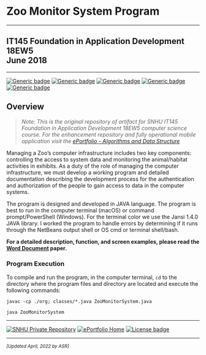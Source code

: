# Zoo Monitor System Program

---

## IT145 Foundation in Application Development 18EW5<br/>June 2018

---

[![Generic badge](https://img.shields.io/badge/language-JAVA_17-blue.svg)](https://www.java.com) [![Generic badge](https://img.shields.io/badge/library-JANI--2.1.0-cyan.svg)](http://fusesource.github.io/jansi) [![Generic badge](https://img.shields.io/badge/ide-NetBeans-purple.svg)](https://netbeans.apache.org) [![Generic badge](https://img.shields.io/badge/terminal-Bash_or_Powershell-brown.svg)](https://netbeans.apache.org/) [![Generic badge](https://img.shields.io/badge/license-MIT-red.svg)](LICENSE)

## Overview

> *Note: This is the original repository of artifact for SNHU IT145 Foundation in Application Development 18EW5 computer science course. For the enhancement repository and fully operational mobile application visit the [ePortfolio - Algorithms and Data Structure](https://arsari.github.io/ePortfolio "Arturo Santiago-Rivera - ePortfolio")*

Managing a Zoo’s computer infrastructure includes two key components: controlling the access to system data and monitoring the animal/habitat activities in exhibits. As a duty of the role of managing the computer infrastructure, we must develop a working program and detailed documentation describing the development process for the authentication and authorization of the people to gain access to data in the computer systems.

The program is designed and developed in JAVA language. The program is best to run in the computer terminal (macOS) or command prompt/PowerShell (Windows). For the terminal color we use the Jansi 1.4.0 JAVA library. I worked the program to handle errors by determining if it runs through the NetBeans output shell or OS cmd or terminal shell/bash.

**For a detailed description, function, and screen examples, please read the [Word Document](CS340-M7-1_Paper.pdf) paper.**

### Program Execution

To compile and run the program, in the computer terminal, `cd` to the directory where the program files and directory are located and execute the following commands:

`javac -cp ./org; classes/*.java ZooMonitorSystem.java`

`java ZooMonitorSystem`

---

[![SNHU Private Repository](https://img.shields.io/badge/repo-SNHU-blueviolet.svg?style=for-the-badge&logo=github)](https://github.com/arsari/ePortfolio "Back to SNHU Private Repo") [![ePortfolio Home](https://img.shields.io/badge/Home-ePortfolio-blue.svg?style=for-the-badge&logo=homeassistant)](https://arsari.github.io/ePortfolio "Back to ePortfolio Home") [![License badge](https://img.shields.io/badge/license-MIT-green.svg?style=for-the-badge&logo=github)](LICENSE "GitHub MIT License")

---

<small>_[Updated April, 2022 by ASR]_</small>
